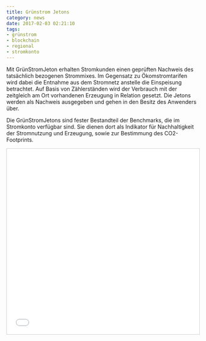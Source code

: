```yaml
---
title: Grünstrom Jetons
category: news
date: 2017-02-03 02:21:10
tags:
- grünstrom
- blockchain
- regional
- stromkonto
---
```

Mit GrünStromJeton erhalten Stromkunden einen geprüften Nachweis des tatsächlich bezogenen Strommixes. 
Im Gegensatz zu Ökomstromtarifen wird dabei die Entnahme aus dem Stromnetz anstelle die Einspeisung betrachtet. 
Auf Basis von Zählerständen wird der Verbrauch mit der zeitgleich am Ort vorhandenen Erzeugung in Relation gesetzt. 
Die Jetons werden als Nachweis ausgegeben und gehen in den Besitz des Anwenders über.

Die GrünStromJetons sind fester Bestandteil der Benchmarks, die im Stromkonto verfügbar sind.
 Sie dienen dort als Indikator für Nachhaltigkeit der Stromnutzung und Erzeugung, sowie zur Bestimmung des CO2-Footprints.

<html><iframe src="//www.slideshare.net/slideshow/embed_code/key/btuFK4VyOoZSHH" width="630" height="485" frameborder="0" marginwidth="0" marginheight="0" scrolling="no" style="border:1px solid #CCC; border-width:1px; margin-bottom:5px; max-width: 100%;" allowfullscreen> </iframe></html>
